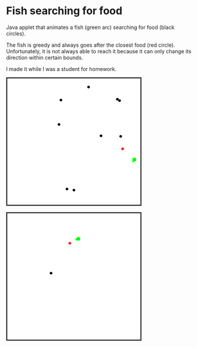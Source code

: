 Fish searching for food
========================

Java applet that animates a fish (green arc)  searching for food (black circles).

The fish is greedy and always goes after the closest food (red circle).
Unfortunately, it is not always able to reach it because it can only change its direction within certain bounds.

I made it while I was a student for homework.

![alt tag](https://raw.githubusercontent.com/gajduk/Fish-searching-food/master/fish_finding_food_1.PNG)

![alt tag](https://raw.githubusercontent.com/gajduk/Fish-searching-food/master/fish_finding_food_2.PNG)
